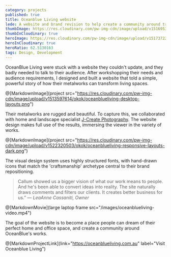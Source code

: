 ```yaml
---
category: projects
published: true
title: Oceanblue Living website
lede: A website and brand revision to help create a community around transformative architectural metalworks.
thumbImage: https://res.cloudinary.com/pw-img-cdn/image/upload/v1516953100/okok/thumb-oceanblueliving.jpg
thumbInCloudinary: true
heroImage: https://res.cloudinary.com/pw-img-cdn/image/upload/v1517372236/okok/oceanblueliving-hero.jpg
heroInCloudinary: true
heroRatio: 62.5130163
tags: Design, Development
---
```


OceanBlue Living were stuck with a website they couldn't update, and they badly needed to talk to their audience. After workshopping their needs and audience requirements, I
designed and built a website that told a simple, powerful story of how their metalworks can transform living spaces.

@[MarkdownImage](project src="https://res.cloudinary.com/pw-img-cdn/image/upload/v1513597614/okok/oceanblueliving-desktop-layouts.png")

Their metalworks are rugged and beautiful. To capture this, we collaborated with home and landscape specialist [J-Create Photography](http://j-create.com.au/). The website design makes full use of the results, immersing the viewer in the variety of works.

@[MarkdownImage](project src="https://res.cloudinary.com/pw-img-cdn/image/upload/v1522320503/okok/oceanblueliving-responsive-layouts-dark.png")

The visual design system uses highly structured fonts, with hand-drawn icons that match
the 'craftsmanship' archetype central to their brand repositioning.

> Callum showed us a bigger vision of what our work means to people. And he's been able to convert ideas into reality. The site naturally draws comments and filters our clients. It creates better business for us.” _— LeaAnne Cassaniti, Owner_

@[MarkdownMovie](large laptop frame src="/images/oceanblueliving-video.mp4")

<!-- @[MarkdownImage](src="https://res.cloudinary.com/pw-img-cdn/image/upload/v1517372170/okok/oceanblueliving-visual-system.png") -->

<!-- We continue to document new works. The image library we've built over the last 18 months allows OceanBlue Living to create high-impact social media at will. -->

The goal of the website is to become a place people can dream of their perfect home and
office space, and create a community around OceanBlue's works.

@[MarkdownProjectLink](link="https://oceanblueliving.com.au" label="Visit Oceanblue Living")
